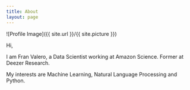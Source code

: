 ```yaml
---
title: About
layout: page
---
```

![Profile Image]({{ site.url }}/{{ site.picture }})

Hi,

I am Fran Valero, a Data Scientist working at Amazon Science. Former at Deezer Research.

My interests are Machine Learning, Natural Language Processing and Python.